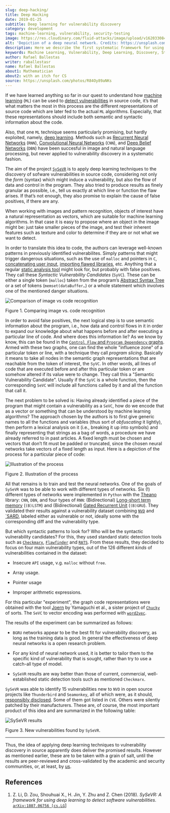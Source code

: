 ```yaml
---
slug: deep-hacking/
title: Deep Hacking
date: 2019-01-25
subtitle: Deep learning for vulnerability discovery
category: development
tags: machine-learning, vulnerability, security-testing
image: https://res.cloudinary.com/fluid-attacks/image/upload/v1620330846/blog/deep-hacking/cover_oww6xm.webp
alt: 'Depiction of a deep neural network. Credits: https://unsplash.com/photos/R84Oy89aNKs'
description: Here we describe the first systematic framework for using deep learning to detect vulnerabilities in source code by cutting the program into slices.
keywords: Machine Learning, Vulnerability, Deep Learning, Discovery, Static Detection, Security, Ethical Hacking, Pentesting
author: Rafael Ballestas
writer: raballestasr
name: Rafael Ballestas
about1: Mathematician
about2: with an itch for CS
source: https://unsplash.com/photos/R84Oy89aNKs
---
```


If we have learned anything so far in our quest to understand how
[machine learning](../crash-course-machine-learning/) (`ML`) can be used
to [detect vulnerabilities](../machine-learning-hack) in source code,
it’s that what matters the most in this process are the different
representations of source code which are later fed to the actual `ML`
algorithms. Especially, that these representations should include both
semantic and syntactic information about the code.

Also, that one `ML` technique seems particularly promising, but hardly
exploited, namely, [deep
learning](../crash-course-machine-learning/#artificial-neural-networks-and-deep-learning).
Methods such as [Recurrent Neural
Networks](https://en.wikipedia.org/wiki/Recurrent_neural_network)
(`RNN`), [Convolutional Neural
Networks](https://en.wikipedia.org/wiki/Convolutional_neural_network)
(`CNN`), and [Deep Belief
Networks](https://en.wikipedia.org/wiki/Deep_belief_network) (`DBN`)
have been succesful in image and natural language processing, but never
applied to vulnerability discovery in a systematic fashion.

The aim of the project [`SySeVR`](https://github.com/SySeVR/SySeVR) is
to apply deep learning techniques to the discovery of sofware
vulnerabilities in source code, considering not only the *form* (syntax)
which might induce a vulnerability, but also the flow of data and
control in the program. They also tried to produce results as finely
granular as possible, i.e., tell us exactly at which line or function
the flaw arises. If that’s not enough, they also promise to explain the
cause of false positives, if there are any.

When working with images and pattern recognition, objects of interest
have a natural representation as vectors, which are suitable for machine
learning algorithms. In that case it is easy to propose where an object
in the image might be: just take smaller pieces of the image, and test
their inherent features such as texture and color to determine if they
are or not what we want to detect.

In order to translate this idea to code, the authors can leverage
well-known patterns in previously identified vulnerabilites. Simply
patterns that might trigger dangerous situations, such as the use of
`malloc` and pointers in `C`, [concatenating user
input](../pars-orationis-secura/#specifying-the-targets), [importing
flawed libraries](../stand-shoulders-giants/), etc. Anything that a
regular [static analysis tool](../replaced-machines/) might look for,
but probably with false positives. They call these *Syntactic
Vulnerability Candidates* (`SyVC`). These can be either a single token
(`malloc`) taken from the program’s [Abstract Syntax
Tree](../oracle-code/#databases-out-of-programs) or a set of tokens
(`memset(dataBuffer…​`) or a whole statement which involves one of the
mentioned danger situations.

<div class="imgblock">

![Comparison of image vs code recognition](https://res.cloudinary.com/fluid-attacks/image/upload/v1620330846/blog/deep-hacking/comparison_cd5exl.webp)

<div class="title">

Figure 1. Comparing image vs. code recognition

</div>

</div>

In order to avoid false positives, the next logical step is to use
semantic information about the program, i.e., how data and control flows
in it in order to expand our knowledge about what happens before and
after executing a particular line of code. And where does this
information lie? As we know by know, this can be found in the [`Control
Flow` and `Program Dependency`
graphs](../exploit-code-graph/#combining-standard-code-representations).
Armed with these two graphs, one can find the whole "influence zone" of
a particular token or line, with a technique they call *program
slicing*. Basically it means to take all nodes in the semantic graph
representations that are reachable from the token of interest, the
`SyVC`. In other words, all lines of code that are executed before and
after this particular token or are somehow altered if its value were to
change. They call this a "Semantic Vulnerability Candidate". Usually if
the `SyVC` is a whole function, then the corresponding `SeVC` will
include all functions called by it and all the function that call it.

<div>
<cta-banner
buttontxt="Read more"
link="/solutions/secure-code-review/"
title="Get started with Fluid Attacks' Secure Code Review solution right now"
/>
</div>

The next problem to be solved is: Having already identified a piece of
the program that might contain a vulnerability as a `SeVC`, how do we
encode that as a vector or something that can be understood by machine
learning algorithms? The approach chosen by the authors is to first give
generic names to all the functions and variables (thus sort of
*obfuscating* it lightly), then perform a lexical analysis on it (i.e.,
breaking it up into symbols) and finally representing that strings as a
bag of words, a procedure we have already referred to in past articles.
A fixed length must be chosen and vectors that don’t fit must be padded
or truncated, since the chosen neural networks take vectors of a fixed
length as input. Here is a depiction of the process for a particular
piece of code:

<div class="imgblock">

![Illustration of the process](https://res.cloudinary.com/fluid-attacks/image/upload/v1620330845/blog/deep-hacking/process_w5rzss.webp)

<div class="title">

Figure 2. Illustration of the process

</div>

</div>

All that remains is to train and test the neural networks. One of the
goals of `SySeVR` was to be able to work with different types of
networks. Six (\!) different types of networks were implemented in
`Python` with the [Theano](http://www.deeplearning.net/software/theano/)
library: `CNN`, `DBN`, and four types of `RNN`: (Bidirectional)
[Long-short term
memory](https://en.wikipedia.org/wiki/Long_short-term_memory)
(`(B)LSTM`) and (Bidirectional) [Gated Recurrent
Unit](https://en.wikipedia.org/wiki/Gated_recurrent_unit) (`(B)GRU`).
They validated their results against a vulnerability dataset combining
[`NVD`](https://nvd.nist.gov/) and
[\`SARD](https://ws680.nist.gov/publication/get_pdf.cfm?pub_id=923127),
labeled either as vulnerable or not, ideally some with the corresponding
diff and the vulnerability type.

But which syntactic patterns to look for? Who will be the syntactic
vulnerability candidates? For this, they used standard static detection
tools such as [`Checkmarx`](https://www.checkmarx.com/),
[`Flawfinder`](https://dwheeler.com/flawfinder/) and
[`RATS`](https://security.web.cern.ch/security/recommendations/en/codetools/rats.shtml).
From these results, they decided to focus on four main vulnerability
types, out of the 126 different *kinds* of vulnerabilities contained in
the dataset:

- Insecure `API` usage, v.g. `malloc` without `free`.

- Array usage.

- Pointer usage

- Improper arithmetic expressions.

For this particular "experiment", the graph code representations were
obtained with the tool [Joern](http://mlsec.org/joern/) by Yamaguchi et
al., a sister project of [`Chucky`](../anomaly-serial-killer-doll/) of
sorts. The `SeVC` to vector encoding was performed with
[`word2vec`](https://radimrehurek.com/gensim/models/word2vec.html).

The results of the experiment can be summarized as follows:

- `BGRU` networks appear to be the best fit for vulnerability
  discovery, as long as the training data is good. In general the
  effectiveness of deep neural networks is a open research problem.

- For any kind of neural network used, it is better to tailor them to
  the specific kind of vulnerability that is sought, rather than try
  to use a catch-all type of model.

- `SySeVR` results are way better than those of current, commercial,
  well-established static detection tools such as mentioned
  `Checkmarx`.

`SySeVR` was able to identify 15 vulnerabilities new to `NVD` in open
source projects like `Thunderbird` and `Seamonkey`, all of which were,
as it should, [responsibly disclosed](../vulnerability-disclosure/).
Some of them got listed in `CVE`. Others were silently patched by their
manufacturers. These are, of course, the most important product of this
idea and are summarized in the following table:

<div class="imgblock">

![SySeVR results](https://res.cloudinary.com/fluid-attacks/image/upload/v1620330845/blog/deep-hacking/table_gyimhe.webp)

<div class="title">

Figure 3. New vulnerabilities found by `SySeVR`.

</div>

</div>

---
Thus, the idea of applying deep learning techniques to vulnerability
discovery in source apparently does deliver the promised results.
However as mentioned earlier, these are to be taken with a grain of
salt, until the results are peer-reviewed and cross-validated by the
academic and security communities, or, at least, by [us](../../).

## References

1. Z. Li, D. Zou, Shouhuai X., H. Jin, Y. Zhu and Z. Chen (2018).
    *SySeVR: A framework for using deep learning to detect software
    vulnerabilities*. [`arXiv:1807.06756
    [cs.LG`](https://arxiv.org/pdf/1807.06756.pdf)]
